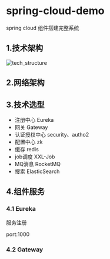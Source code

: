# spring-cloud-demo
spring cloud 组件搭建完整系统
## 1.技术架构
![tech_structure]()

## 2.网络架构

## 3.技术选型
* 注册中心 Eureka
* 网关 Gateway
* 认证授权中心 security、autho2
* 配置中心 zk
* 缓存 redis
* job调度 XXL-Job
* MQ消息 RocketMQ
* 搜索 ElasticSearch

## 4.组件服务
### 4.1 Eureka
服务注册

port:1000
    
### 4.2 Gateway

